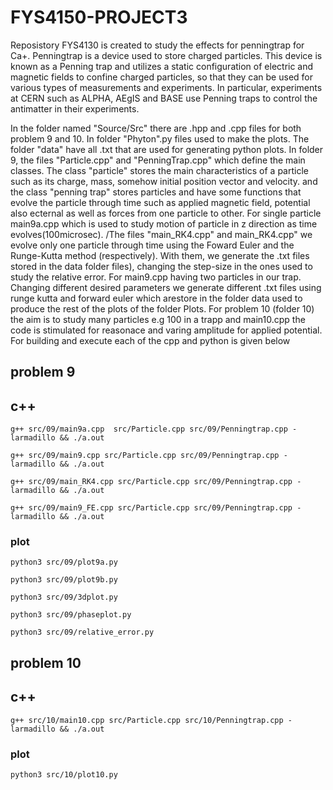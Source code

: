 # FYS4150-PROJECT3

Reposistory FYS4130 is created to study the effects for penningtrap for Ca+. Penningtrap is  a device used to store charged particles. This device is known as a Penning trap and utilizes a static configuration of electric and magnetic fields to confine charged particles, so that they can be used for various types of measurements and experiments. In particular, experiments at CERN such as ALPHA, AEgIS and BASE use Penning traps to control the antimatter in their experiments.

In the folder named "Source/Src" there are .hpp and .cpp files for both problem 9 and 10. In folder "Phyton".py files used to make the plots.  The folder "data" have all .txt that are used for generating python plots. In folder 9, the files "Particle.cpp" and "PenningTrap.cpp" which define the main classes. The class "particle" stores the main characteristics of a particle such as its charge, mass, somehow initial position vector and velocity. and the class "penning trap" stores particles and have some functions that evolve the particle through time such as applied magnetic field, potential also ecternal as well as forces from one particle to other. For single particle main9a.cpp which is used to study motion of particle in z direction as time evolves(100microsec). /The files "main_RK4.cpp" and main_RK4.cpp" we evolve only one particle through time using the Foward Euler and the Runge-Kutta method (respectively). With them, we generate the .txt files stored in the data folder files), changing the step-size in the ones used to study the relative error. For main9.cpp having two particles in our trap. Changing different desired parameters we generate different .txt files using runge kutta and forward euler which arestore in the folder data used to  produce the rest of the plots of the folder Plots. 
For problem 10 (folder 10) the aim is to study many particles e.g 100 in a trapp and main10.cpp the code is stimulated for reasonace and varing amplitude for applied potential.
 For building and execute each of the cpp and python is given below
## problem 9

## c++

`g++ src/09/main9a.cpp  src/Particle.cpp src/09/Penningtrap.cpp -larmadillo && ./a.out`

`g++ src/09/main9.cpp src/Particle.cpp src/09/Penningtrap.cpp -larmadillo && ./a.out`

`g++ src/09/main_RK4.cpp src/Particle.cpp src/09/Penningtrap.cpp -larmadillo && ./a.out`

`g++ src/09/main9_FE.cpp src/Particle.cpp src/09/Penningtrap.cpp -larmadillo && ./a.out`

### plot

`python3 src/09/plot9a.py`

`python3 src/09/plot9b.py`

`python3 src/09/3dplot.py`

`python3 src/09/phaseplot.py`

`python3 src/09/relative_error.py`

## problem 10

## c++

`g++ src/10/main10.cpp src/Particle.cpp src/10/Penningtrap.cpp -larmadillo && ./a.out`

### plot

`python3 src/10/plot10.py`
